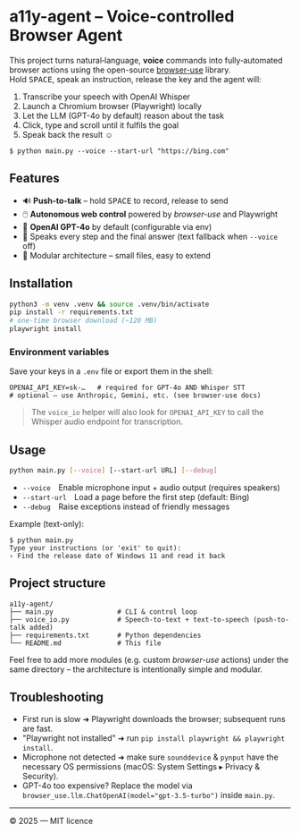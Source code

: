 # a11y-agent – Voice-controlled Browser Agent

This project turns natural‐language, **voice** commands into fully‐automated browser actions using the open-source [browser-use](https://github.com/browser-use/browser-use) library.  
Hold <kbd>SPACE</kbd>, speak an instruction, release the key and the agent will:

1. Transcribe your speech with OpenAI Whisper
2. Launch a Chromium browser (Playwright) locally
3. Let the LLM (GPT-4o by default) reason about the task
4. Click, type and scroll until it fulfils the goal
5. Speak back the result ☺︎

```
$ python main.py --voice --start-url "https://bing.com"
```

## Features

- 🔊 **Push-to-talk** – hold <kbd>SPACE</kbd> to record, release to send
- 🖱️ **Autonomous web control** powered by _browser-use_ and Playwright
- 🦜 **OpenAI GPT-4o** by default (configurable via env)
- 💬 Speaks every step and the final answer (text fallback when `--voice` off)
- 🧩 Modular architecture – small files, easy to extend

## Installation

```bash
python3 -m venv .venv && source .venv/bin/activate
pip install -r requirements.txt
# one-time browser download (~120 MB)
playwright install
```

### Environment variables

Save your keys in a `.env` file or export them in the shell:

```
OPENAI_API_KEY=sk-…   # required for GPT-4o AND Whisper STT
# optional – use Anthropic, Gemini, etc. (see browser-use docs)
```

> The `voice_io` helper will also look for `OPENAI_API_KEY` to call the Whisper audio endpoint for transcription.

## Usage

```bash
python main.py [--voice] [--start-url URL] [--debug]
```

- `--voice` Enable microphone input + audio output (requires speakers)
- `--start-url` Load a page before the first step (default: Bing)
- `--debug` Raise exceptions instead of friendly messages

Example (text-only):

```
$ python main.py
Type your instructions (or 'exit' to quit):
› Find the release date of Windows 11 and read it back
```

## Project structure

```
a11y-agent/
├── main.py                # CLI & control loop
├── voice_io.py            # Speech-to-text + text-to-speech (push-to-talk added)
├── requirements.txt       # Python dependencies
└── README.md              # This file
```

Feel free to add more modules (e.g. custom _browser-use_ actions) under the same directory – the architecture is intentionally simple and modular.

## Troubleshooting

- First run is slow ➜ Playwright downloads the browser; subsequent runs are fast.
- "Playwright not installed" ➜ run `pip install playwright && playwright install`.
- Microphone not detected ➜ make sure `sounddevice` & `pynput` have the necessary OS permissions (macOS: System Settings ▸ Privacy & Security).
- GPT-4o too expensive? Replace the model via `browser_use.llm.ChatOpenAI(model="gpt-3.5-turbo")` inside `main.py`.

---

© 2025 — MIT licence

